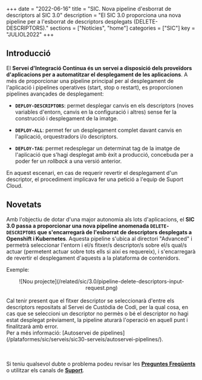 +++
date        = "2022-06-16"
title       = "SIC. Nova pipeline d'esborrat de descriptors al SIC 3.0"
description = "El SIC 3.0 proporciona una nova pipeline per a l'esborrat de descriptors desplegats (DELETE-DESCRIPTORS)."
sections    = ["Notícies", "home"]
categories  = ["SIC"]
key         = "JULIOL2022"
+++

## Introducció

El **Servei d'Integració Contínua és un servei a disposició dels proveïdors d'aplicacions per a automatitzar el desplegament
de les aplicacions**. A més de proporcionar una pipeline principal per al desplegament de l'aplicació i pipelines operatives
(start, stop o restart), es proporcionen pipelines avançades de desplegament:

- **`DEPLOY-DESCRIPTORS`**: permet desplegar canvis en els descriptors (noves variables d'entorn, canvis en la configuració i altres)
sense fer la construcció i desplegament de la imatge.

- **`DEPLOY-ALL`**: permet fer un desplegament complet davant canvis en l'aplicació, orquestradors i/o descriptors.

- **`DEPLOY-TAG`**: permet redesplegar un determinat tag de la imatge de l'aplicació que s'hagi desplegat amb èxit a producció,
concebuda per a poder fer un *rollback* a una versió anterior.

En aquest escenari, en cas de requerir revertir el desplegament d'un descriptor, el procediment implicava fer una petició
a l'equip de Suport Cloud.

## Novetats

Amb l'objectiu de dotar d'una major autonomia als lots d'aplicacions, el **SIC 3.0 passa a proporcionar una nova pipeline
anomenada `DELETE-DESCRIPTORS` que s'encarregarà de l'esborrat de descriptors desplegats a Openshift i Kubernetes**.
Aquesta pipeline s'ubica al directori "Advanced" i permetrà seleccionar l'entorn i el/s fitxer/s descriptor/s sobre el/s qual/s
actuar (permetent actuar sobre tots ells si així es requereix), i s'encarregarà de revertir el desplegament d'aquests
a la plataforma de contenidors.

Exemple:
<CENTER>![Nou projecte](/related/sic/3.0/pipeline-delete-descriptors-input-request.png)</center>

<br/>
Cal tenir present que el fitxer descriptor se seleccionarà d'entre els descriptors repositats al
Servei de Custòdia de Codi, per la qual cosa, en cas que se seleccioni un descriptor no permès o bé el descriptor
no hagi estat desplegat prèviament, la pipeline aturarà l'operació en aquell punt i finalitzarà amb error.

<br/>
Per a més informació: [Autoservei de pipelines](/plataformes/sic/serveis/sic30-serveis/autoservei-pipelines/).

<br/><br/>
Si teniu qualsevol dubte o problema podeu revisar les [**Preguntes Freqüents**](/sic/faq) o utilitzar els canals de [**Suport**](/sic/suport).